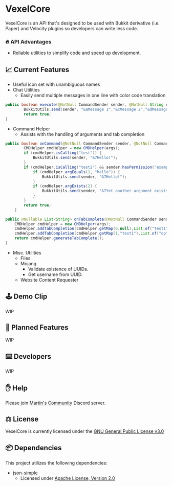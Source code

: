 # VexelCore
VexelCore is an API that's designed to be used with Bukkit derivative (i.e. Paper) and Velocity plugins so developers can write less code.

### 🔥 API Advantages
- Reliable utilities to simplify code and speed up development.

## 📈 Current Features
- Useful icon set with unambiguous names
- Chat Utilities
  - Easily send multiple messages in one line with color code translation
``` java
public boolean execute(@NotNull CommandSender sender, @NotNull String commandLabel, @NotNull String[] args) {
        BukkitUtils.send(sender, "&aMessage 1","&cMessage 2","&dMessage 3");
        return true;
}
```

- Command Helper
  - Assists with the handling of arguments and tab completion

``` java
public boolean onCommand(@NotNull CommandSender sender, @NotNull Command command, @NotNull String label, @NotNull String[] args) {
        CMDHelper cmdHelper = new CMDHelper(args);
        if (cmdHelper.isCalling("test")) {
            BukkitUtils.send(sender, "&7Hello!");
        }
        if (cmdHelper.isCalling("test2") && sender.hasPermission("example.permission")) {
            if (cmdHelper.argEquals(1, "hello")) {
                BukkitUtils.send(sender, "&7Hello!");
            }
            if (cmdHelper.argExists(2) {
                BukkitUtils.send(sender, "&7Yet another argument exists!");
            }
        }
        return true;
    }
 ```

``` java
public @Nullable List<String> onTabComplete(@NotNull CommandSender sender, @NotNull Command command, @NotNull String label, @NotNull String[] args) {
    CMDHelper cmdHelper = new CMDHelper(args);
    cmdHelper.addTabCompletion(cmdHelper.getMap(0,null),List.of("test1","test2"));
    cmdHelper.addTabCompletion(cmdHelper.getMap(1,"test1"),List.of("option1","option2"));
    return cmdHelper.generateTabComplete();
}
 ```

- Misc. Utilities
  - Files
  - Mojang
    - Validate existence of UUIDs.
    - Get username from UUID.
  - Website Content Requester

## 🕹 ️Demo Clip
WIP

## 📝 Planned Features
WIP

## ⌨️ Developers
WIP

## ✋ Help
Please join [Martin's Community](https://discord.gg/QW2m6bYG4S) Discord server.

## ⚖️ License
VexelCore is currently licensed under the [GNU General Public License v3.0](https://www.gnu.org/licenses/gpl-3.0.en.html)

## 📦 Dependencies
This project utilizes the following dependencies:
- [json-simple](https://github.com/fangyidong/json-simple)
  - Licensed under [Apache License, Version 2.0](https://www.apache.org/licenses/LICENSE-2.0)